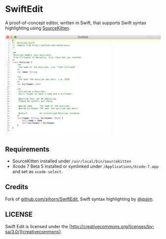 # SwiftEdit

A proof-of-concept editor, written in Swift, that supports Swift syntax
highlighting using [SourceKitten][sourcekitten].

![Screenshot](screenshot.jpg)

## Requirements

* SourceKitten installed under `/usr/local/bin/sourcekitten`
* Xcode 7 Beta 5 installed or symlinked under `/Applications/Xcode-7.app` and
  set as `xcode-select`.

## Credits

Fork of [github.com/sjhorn/SwiftEdit][original], Swift syntax highlighting by
[@jpsim](/jpsim).

## LICENSE

Swift Edit is licensed under the
[http://creativecommons.org/licenses/by-sa/3.0/][creativecommons].

[original]: https://github.com/sjhorn/SwiftEdit
[sourcekitten]: https://github.com/jpsim/SourceKitten
[creativecommons]: http://creativecommons.org/licenses/by-sa/3.0/
